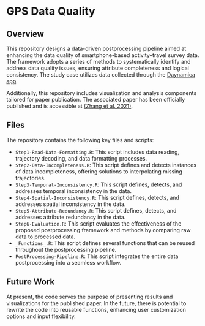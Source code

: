 # GPS Data Quality

## Overview
This repository designs a data-driven postprocessing pipeline aimed at enhancing the data quality of smartphone-based activity–travel survey data. 
The framework adopts a series of methods to systematically identify and address data quality issues, ensuring attribute completeness and logical consistency. 
The study case utilizes data collected through the [Daynamica app](https://daynamica.com/smartphone-app/).

Additionally, this repository includes visualization and analysis components tailored for paper publication. 
The associated paper has been officially published and is accessible at [(Zhang et al. 2021)](https://doi-org.ezp2.lib.umn.edu/10.1111/tgis.12865).

## Files 
The repository contains the following key files and scripts:

* `Step1-Read-Data-Formatting.R`: This script includes data reading, trajectory decoding, and data formatting processes.
* `Step2-Data-Incompleteness.R`: This script defines and detects instances of data incompleteness, offering solutions to interpolating missing trajectories.
* `Step3-Temporal-Inconsistency.R`: This script defines, detects, and addresses temporal inconsistency in the data.
* `Step4-Spatial-Inconsistency.R`: This script defines, detects, and addresses spatial inconsistency in the data.
* `Step5-Attribute-Redundancy.R`: This script defines, detects, and addresses attribute redundancy in the data.
* `Step6-Evaluation.R`: This script evaluates the effectiveness of the proposed postprocessing framework and methods by comparing raw data to processed data.
* `_Functions_.R`: This script defines several functions that can be reused throughout the postprocessing pipeline.
* `PostProcessing-Pipeline.R`: This script integrates the entire data postprocessing into a seamless workflow.

## Future Work
At present, the code serves the purpose of presenting results and visualizations for the published paper. 
In the future, there is potential to rewrite the code into reusable functions, enhancing user customization options and input flexibility.
